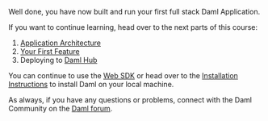 Well done, you have now built and run your first full stack Daml Application.

If you want to continue learning, head over to the next parts of this course:

1. [Application Architecture](https://docs.daml.com/getting-started/app-architecture.html)
1. [Your First Feature](https://daml.com/interactive-tutorials/getting-started/your-first-feature/)
1. Deploying to [Daml Hub](https://www.digitalasset.com/developers/interactive-tutorials/getting-started/deploy-to-dabl/)

You can continue to use the [Web SDK](https://www.daml.com/websdk) or head over to the [Installation Instructions](https://docs.daml.com/getting-started/installation.html) to install Daml on your local machine.

As always, if you have any questions or problems, connect with the Daml Community on the [Daml
forum](https://discuss.daml.com).
